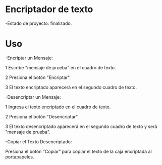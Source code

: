 <h1>Encriptador  de texto</h1>
-Estado de proyecto: finalizado.


<h1>Uso</h1>

-Encriptar un Mensaje:

1 Escribe "mensaje de prueba" en el cuadro de texto.

2 Presiona el botón "Encriptar".

3 El texto encriptado aparecerá en el segundo cuadro de texto.


-Desencriptar un Mensaje:

1 Ingresa el texto encriptado en el cuadro de texto.

2 Presiona el botón "Desencriptar".

3 El texto desencriptado aparecerá en el segundo cuadro de texto y será "mensaje de prueba".


-Copiar el Texto Desencriptado:

Presiona el botón "Copiar" para copiar el texto de la caja encriptada al portapapeles.
